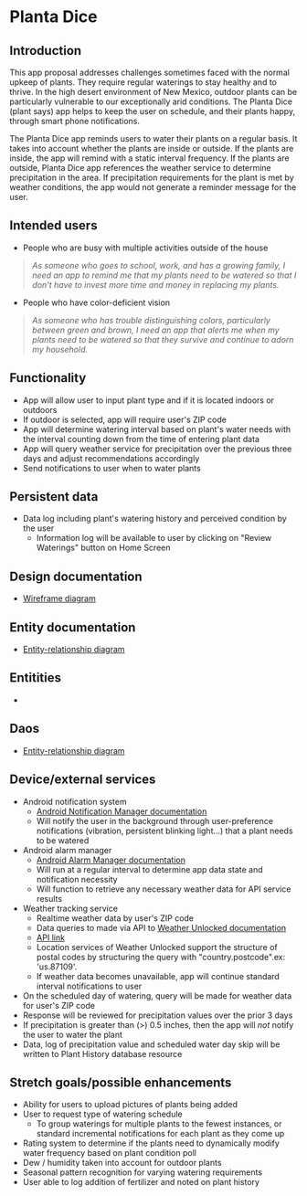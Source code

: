 # Planta Dice

## Introduction
This app proposal addresses challenges sometimes faced with the normal upkeep of plants. They require regular waterings to stay healthy and to thrive. In the high desert environment of New Mexico, outdoor plants can be particularly vulnerable to our exceptionally arid conditions. The Planta Dice (plant says) app helps to keep the user on schedule, and their plants happy, through smart phone notifications.

The Planta Dice app reminds users to water their plants on a regular basis. It takes into account whether the plants are inside or outside. If the plants are inside, the app will remind with a static interval frequency. If the plants are outside, Planta Dice app references the weather service to determine precipitation in the area. If precipitation requirements for the plant is met by weather conditions, the app would not generate a reminder message for the user.

## Intended users

* People who are busy with multiple activities outside of the house

>_As someone who goes to school, work, and has a growing family, I need an app to remind me that my plants need to be watered so that I don't have to invest more time and money in replacing my plants._  

* People who have color-deficient vision

>_As someone who has trouble distinguishing colors, particularly between green and brown, I need an app that alerts me when my plants need to be watered so that they survive and continue to adorn my household._

## Functionality

* App will allow user to input plant type and if it is located indoors or outdoors
* If outdoor is selected, app will require user's ZIP code
* App will determine watering interval based on plant's water needs with the interval counting down from the time of entering plant data
* App will query weather service for precipitation over the previous three days and adjust recommendations accordingly
* Send notifications to user when to water plants


## Persistent data

* Data log including plant's watering history and perceived condition by the user
    * Information log will be available to user by clicking on "Review Waterings" button on Home Screen

## Design documentation

* [Wireframe diagram](wireframe.md)

## Entity documentation

* [Entity-relationship diagram](erd.md)

## Entitities
* 

## Daos

* [Entity-relationship diagram](erd.md)

## Device/external services

* Android notification system
    * [Android Notification Manager documentation](https://developer.android.com/reference/android/app/NotificationManager?hl=en)
    * Will notify the user in the background through user-preference notifications (vibration, persistent blinking light...) that a plant needs to be watered 
* Android alarm manager
    * [Android Alarm Manager documentation](https://developer.android.com/reference/android/app/AlarmManager?hl=en)
    * Will run at a regular interval to determine app data state and notification necessity
    * Will function to retrieve any necessary weather data for API service results
* Weather tracking service
    * Realtime weather data by user's ZIP code
    * Data queries to made via API to [Weather Unlocked documentation](https://developer.weatherunlocked.com/documentation/localweather)
    * [API link](http://api.weatherunlocked.com/)
    * Location services of Weather Unlocked support the structure of postal codes by structuring the query with "country.postcode".ex: 'us.87109'.
    * If weather data becomes unavailable, app will continue standard interval notifications to user
* On the scheduled day of watering, query will be made for weather data for user's ZIP code
* Response will be reviewed for precipitation values over the prior 3 days
* If precipitation is greater than (>) 0.5 inches, then the app will _not_ notify the user to water the plant
* Data, log of precipitation value and scheduled water day skip will be written to Plant History database resource

## Stretch goals/possible enhancements

* Ability for users to upload pictures of plants being added
* User to request type of watering schedule
  * To group waterings for multiple plants to the fewest instances, or standard incremental notifications for each plant as they come up
* Rating system to determine if the plants need to dynamically modify water frequency based on plant condition poll
* Dew / humidity taken into account for outdoor plants
* Seasonal pattern recognition for varying watering requirements
* User able to log addition of fertilizer and noted on plant history
